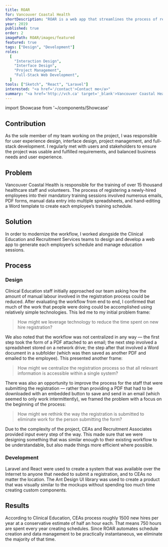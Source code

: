 ```yaml
---
title: ROAR
for: Vancouver Coastal Health
shortDescription: "ROAR is a web app that streamlines the process of registering new employees into training sessions."
year: 2019
published: true
order: 2
imagePath: ROAR/images/featured
featured: true
tags: ["Design", "Development"]
roles:
  [
    "Interaction Design",
    "Interface Design",
    "Project Management",
    "Full-Stack Web Development",
  ]
tools: ["Sketch", "React", "Laravel"]
interested: "<a href='/contact'>Contact me</a>"
summary: "<a href='http://vch.ca' target='_blank'>Vancouver Coastal Health</a> trains around 1000 new staff per year, but was processing all new hires with manual document editing and data entry. To modernize the workflow, I worked alongside the Clinical Education and Recruitment Services teams to design and develop a web app to automate each employee’s schedule and manage education sessions. The new process saves over 750 hours of labour each year."
---
```


import Showcase from '~/components/Showcase'

## Contribution

As the sole member of my team working on the project, I was responsible for user experience design, interface design, project management, and full-stack development. I regularly met with users and stakeholders to ensure the project was usable and fulfilled requirements, and balanced business needs and user experience.

## Problem

Vancouver Coastal Health is responsible for the training of over 15 thousand healthcare staff and volunteers. The process of registering a newly-hired employees into their mandatory training sessions involved numerous emails, PDF forms, manual data entry into multiple spreadsheets, and hand-editing a Word template to create each employee’s training schedule.

## Solution

In order to modernize the workflow, I worked alongside the Clinical Education and Recruitment Services teams to design and develop a web app to generate each employee’s schedule and manage education sessions.

<Showcase
  path="ROAR/videos/registration"
  type="video"
  source="cloudinary"
  content="To register a new hire for training, a recruitment associate fills out the registration form"
/>

<Showcase
  path="ROAR/videos/dashboard"
  type="video"
  source="cloudinary"
  content="The Dashboard displays registrations that have been submitted along with their status"
/>

<Showcase
  path="ROAR/videos/schedule"
  type="video"
  source="cloudinary"
  content="The employee's schedule is generated based on the data from the registration form, and can be reviewed in-browser and sent to the employee"
/>

## Process

### Design

Clinical Education staff initially approached our team asking how the amount of manual labour involved in the registration process could be reduced. After evaluating the workflow from end to end, I confirmed that much of the work that people were doing could be accomplished using relatively simple technologies. This led me to my initial problem frame:

> How might we leverage technology to reduce the time spent on new hire registration?

We also noted that the workflow was not centralized in any way — the first step took the form of a PDF attached to an email; the next step involved a spreadsheet stored on a network drive; the step after that involved a Word document in a subfolder (which was then saved as another PDF and emailed to the employee). This presented another frame:

> How might we centralize the registration process so that all relevant information is accessible within a single system?

There was also an opportunity to improve the process for the staff that were submitting the registration — rather than providing a PDF that had to be downloaded with an embedded button to save and send in an email (which seemed to only work intermittently), we framed the problem with a focus on the beginning of the process:

> How might we rethink the way the registration is submitted to eliminate work for the person submitting the form?

Due to the complexity of the project, CEAs and Recruitment Associates provided input every step of the way. This made sure that we were designing something that was similar enough to their existing workflow to be understandable, but also made things more efficient where possible.

### Development

Laravel and React were used to create a system that was available over the Internet to anyone that needed to submit a registration, and to CEAs no matter the location. The Ant Design UI library was used to create a product that was visually similar to the mockups without spending too much time creating custom components.

## Results

According to Clinical Education, CEAs process roughly 1500 new hires per year at a conservative estimate of half an hour each. That means 750 hours are spent every year creating schedules. Since ROAR automates schedule creation and data management to be practically instantaneous, we eliminate the majority of that time.
